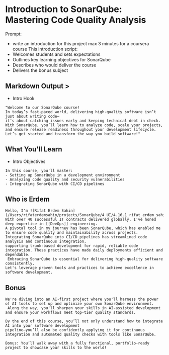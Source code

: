 # Introduction to SonarQube: Mastering Code Quality Analysis


Prompt:
- write an introduction for this project max 3 minutes for a coursera course
This introduction script:
- Welcomes students and sets expectations
- Outlines key learning objectives for SonarQube
- Describes who would deliver the course
- Delivers the bonus subject


## Markdown Output >

- Intro Hook
```text
"Welcome to our SonarQube course!
In today’s fast-paced world, delivering high-quality software isn’t just about writing code—
it’s about catching issues early and keeping technical debt in check. 
With SonarQube, you’ll learn how to analyze code, scale your projects, 
and ensure release readiness throughout your development lifecycle. 
Let’s get started and transform the way you build software!"
```
## What You'll Learn
- Intro Objectives
```text
In this course, you'll master:
- Setting up SonarQube in a development environment
- Analyzing code quality and security vulnerabilities
- Integrating SonarQube with CI/CD pipelines
```

## Who is Erdem 
```text
Hello, I'm ![Rifat Erdem Sahin](/Users/rifaterdemsahin/projects/SonarQube/4_UI/4.16.1_rifat_erdem_sahin.png). With over 40 successful IT contracts delivered globally, I've honed deep expertise in [[DevOps]] engineering.
A pivotal tool in my journey has been SonarQube, which has enabled me to ensure code quality and maintainability across projects.
Integrating SonarQube into CI/CD pipelines has streamlined code analysis and continuous integration,
supporting trunk-based development for rapid, reliable code integration. These practices have made daily deployments efficient and dependable.
 Embracing SonarQube is essential for delivering high-quality software consistently.
Let's leverage proven tools and practices to achieve excellence in software development. 
```

## Bonus 
```text
We're diving into an AI-first project where you'll harness the power of AI tools to set up and optimize your own SonarQube environment.
 Along the way, you'll sharpen your skills in AI-assisted development and ensure your workflows meet top-tier quality standards.

By the end of this course, you’ll not only understand how to integrate AI into your software development
pipeline—you’ll also be confidently applying it for continuous integration and automated quality checks with tools like SonarQube.

Bonus: You’ll walk away with a fully functional, portfolio-ready project to showcase your skills to the world!
```
